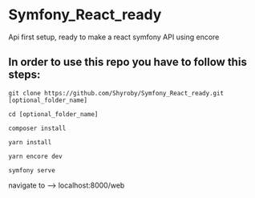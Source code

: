 # Symfony_React_ready
Api first setup, ready to make a react symfony API using encore
## In order to use this repo you have to follow this steps:
```
git clone https://github.com/Shyroby/Symfony_React_ready.git [optional_folder_name]

cd [optional_folder_name]

composer install

yarn install 

yarn encore dev

symfony serve 
```

navigate to --> localhost:8000/web



